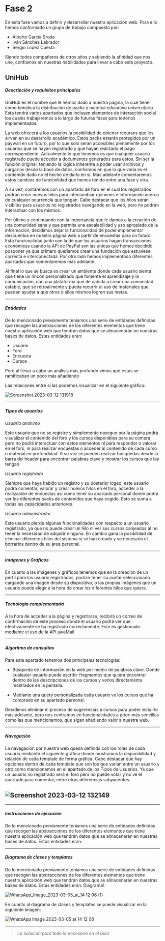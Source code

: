 # Fase 2

En esta fase vamos a definir y desarrollar nuestra aplicación web. Para ello hemos conformado un grupo de trabajo compuesto por:

-  Alberto García Sroda
-  Iván Sánchez Labrador
-  Sergio López Cuesta

Siendo todos compañeros de otros años y sabiendo la afinidad que nos une, confiamos en nuestras habilidades para llevar a cabo este proyecto.

## UniHub

##### Descripción y requisitos principales

UniHub es el nombre que le hemos dado a nuestra página, la cual tiene como temática la distribución de packs y material educativo universitario. Esta tendrá varios apartados que incluyen elementos de interacción social los cuales trabajaremos a lo largo de futuras fases para tenerlos implementados.

La web ofrecerá a los usuarios la posibilidad de obtener recursos que les sirvan en su desarrollo académico. Estos packs estarán protegidos por un paywall en un futuro, por lo que solo serán accesibles plenamente por los usuarios que se hayan registrado y que hayan realizado el pago correspondiente. Actualmente lo que tenemos es que cualquier usuario registrado puede acceder a documentos generados para estos. Sin ser la función original, teniendo la lógica inherente a poder usar archivos y cargarlos desde la base de datos, confiamos en que lo que varía es el contenido dado no el hecho de darlo en sí. Más adelante comentaremos estos cambios de funcionlidad que hemos tenido entre una fase y otra.

A su vez, contaremos con un apartado de foro en el cual los registrados podrán crear nuevos hilos para intercambiar opinones e información acerca de cualquier ocurrencia que tengan. Cabe destacar que los hilos serán visiblles para usuarios no registrados navegando en la web, pero no podrán interactuar con los mismos.

Por último y continuando con la importancia que le damos a la creación de una comunidad sana y que permita una escalabilidad y uso apropiado de la información, decidimos dejar la funcionalidad de poder implementar descuentos en nuestra página web a partir de encuestas para un futuro. Esta funcionalidad junto con la de que los usuarios hagan transacciones económicas usando la API de PayPal son las únicas que hemos decidido posponer ya que primero queríamos crear una fundación que estuviese correcta e interconectada. Por otro lado hemos implementado diferentes apartados que comentaremos más adelante.

Al final lo que se busca es crear un ambiente donde cada usuario sienta que tiene un rincón personalizado que fomente el aprendizaje y la comunicación, con una plataforma que de cabida a crear una comunidad estable, que se retroalimente y pueda recurrir al uso de materiales que puedan ayudar a que otros o ellos mismos logren sus metas.

---

##### Entidades

De lo mencionado previamente teníamos una serie de entidades definidas que recogen las abstracciones de los diferentes elementos que tiene nuestra aplicación web que tendrán datos que se almacenarán en nuestras bases de datos. Estas entidades eran:

-  Usuario
-  Foro
-  Encuesta
-  Cursos

Pero al llevar a cabo un análisis más profundo vimos que estas se ramificaban un poco más añadiendo

Las relaciones entre sí las podemos visualizar en el siguiente gráfico:

![Screenshot 2023-03-12 131918](https://user-images.githubusercontent.com/63263060/224544137-c2331bc1-1a7a-4560-bae3-108d697e7c74.png)

---

##### Tipos de usuarios

_Usuario anónimo_

Este usuario que no se registre y simplemente navegue por la página podrá visualizar el contenido del foro y los cursos disponibles para su compra, pero no podrá interactuar con estos elementos ni para responder o valorar en el foro, ni para realizar encuestas o acceder al contenido de cada curso o material en profundidad. A su vez se pueden realizar búsquedas desde la barra del header para encontrar palabras clave y mostrar los cursos que las tengan.

_Usuario registrado_

Siempre que haya habido un registro y su posterior logeo, este usuario podrá comentar, valorar y crear nuevos hilos en el foro, acceder a la realización de encuestas así como tener su apartado personal donde podrá ver los diferentes packs de contenidos que haya cogido. Esto se suma a todas las capacidades anteriores.

_Usuario administrador_

Este usuario pierde algunas funcionalidades con respecto a un usuario registrado, ya que no puede crear un hilo ni ver sus cursos canjeados al no tener la necesidad de adquirir ninguno. En cambio gana la posibilidad de eliminar diferentes hilos del sistema si se han creado y ve necesario el borrarlos dentro de su área personal.

---

##### Imágenes y Gráficos

En cuanto a las imágenes y gráficos tenemos que en la creación de un perfil para los usuario registrados, podrán tener su avatar seleccionado cargando una imagen desde su dispositivo, o las propias imágenes que un usuario puede elegir a la hora de crear los diferentes hilos que quiera.

---

##### Tecnología complementaria

A la hora de acceder a la página y registrarse, recibirá un correo de confirmación de este proceso donde el usuario podrá ver que efectivamente se ha registrado correctamente. Esto es gestionado mediante el uso de la API javaMail

---

##### Algoritmo de consultas

Para este apartado tenemos dos principales tecnologías:

-  Búsqueda de información en la web por medio de palabras clave. Donde cualquier usuario puede escribir fragmentos que quiera encontrar dentro de las descripciones de los cursos y verlos directamente mostrados en la pantalla.

-  Mediante una query personalizada cada usuario ve los cursos que ha comprado en su apartado personal.

Decidimos eliminar el proceso de sugerencias a cursos para poder incluirlo más adelante, pero nos centramos en funcionalidades a priori más sencillas como las que mencionamos, que sigan añadiendo valor a nuestra web.

---

##### Navegación

La navegación por nuestra web queda definida con los roles de cada usuario mediante el siguiente gráfico donde mostramos la disponibilidad y relación de cada template de forma gráfica. Cabe destacar que hay opciones dentro de cada template que son los que varían entre un usuario y otro como mencionamos en el apartado de los Tipos de Usuarios. Ya que un usuario no registrado verá el foro pero no puede votar y no ve el apartado para comentar, entre otras diferencias subyacentes.

## ![Screenshot 2023-03-12 132149](https://user-images.githubusercontent.com/63263060/224544378-cdd6b9a2-beb6-4e8a-a69b-27686349c32e.png)

---

##### Instrucciones de ejecución

De lo mencionado previamente teníamos una serie de entidades definidas que recogen las abstracciones de los diferentes elementos que tiene nuestra aplicación web que tendrán datos que se almacenarán en nuestras bases de datos. Estas entidades eran:

---

##### Diagrama de clases y templates

De lo mencionado previamente teníamos una serie de entidades definidas que recogen las abstracciones de los diferentes elementos que tiene nuestra aplicación web que tendrán datos que se almacenarán en nuestras bases de datos. Estas entidades eran:
Diagrama1:

![WhatsApp_Image_2023-03-05_at_14 12 06 (1)](https://user-images.githubusercontent.com/63263060/224544801-048f6b99-7b13-4328-b8dd-a9e2292772fd.jpeg)

En cuanto al diagrama de clases y templates se puede visualizar en la siguiente imagen:

![WhatsApp Image 2023-03-05 at 14 12 06](https://user-images.githubusercontent.com/79569564/224544913-062f44b9-522d-4c65-8f01-e3c103c8c2db.jpeg)

---

> _La solución para todo lo necesario en el aula_
